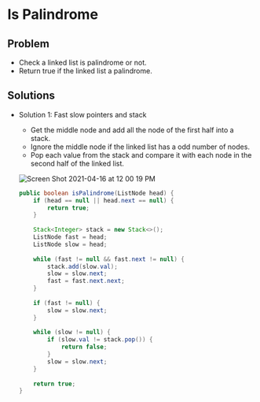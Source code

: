 # Is Palindrome

## Problem
- Check a linked list is palindrome or not.
- Return true if the linked list a palindrome.

## Solutions
- Solution 1: Fast slow pointers and stack
   - Get the middle node and add all the node of the first half into a stack.
   - Ignore the middle node if the linked list has a odd number of nodes.
   - Pop each value from the stack and compare it with each node in the second half of the linked list.

  ![Screen Shot 2021-04-16 at 12 00 19 PM](https://user-images.githubusercontent.com/8989447/115065432-5e159100-9eab-11eb-80c7-6e4acdea2827.png)

  ```java
  public boolean isPalindrome(ListNode head) {
      if (head == null || head.next == null) {
          return true;
      }
        
      Stack<Integer> stack = new Stack<>();
      ListNode fast = head;
      ListNode slow = head;
        
      while (fast != null && fast.next != null) {
          stack.add(slow.val);
          slow = slow.next;
          fast = fast.next.next;
      }
        
      if (fast != null) {
          slow = slow.next;
      }
        
      while (slow != null) {
          if (slow.val != stack.pop()) {
              return false;
          }
          slow = slow.next;
      }
        
      return true;
  }
  ```
